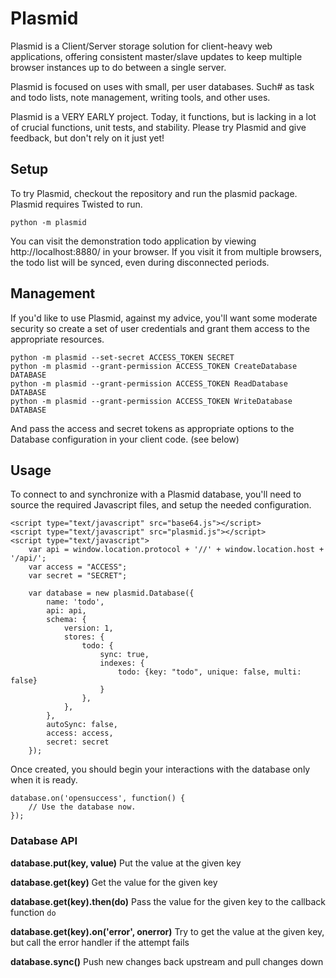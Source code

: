 # Plasmid

Plasmid is a Client/Server storage solution for client-heavy web applications,
offering consistent master/slave updates to keep multiple browser instances
up to do between a single server.

Plasmid is focused on uses with small, per user databases. Such# as task and
todo lists, note management, writing tools, and other uses.

Plasmid is a VERY EARLY project. Today, it functions, but is lacking in a lot
of crucial functions, unit tests, and stability. Please try Plasmid and give
feedback, but don't rely on it just yet!

## Setup

To try Plasmid, checkout the repository and run the plasmid package. Plasmid
requires Twisted to run.

	python -m plasmid

You can visit the demonstration todo application by viewing http://localhost:8880/
in your browser. If you visit it from multiple browsers, the todo list will be synced,
even during disconnected periods.

## Management

If you'd like to use Plasmid, against my advice, you'll want some moderate security
so create a set of user credentials and grant them access to the appropriate resources.

	python -m plasmid --set-secret ACCESS_TOKEN SECRET
	python -m plasmid --grant-permission ACCESS_TOKEN CreateDatabase DATABASE
	python -m plasmid --grant-permission ACCESS_TOKEN ReadDatabase DATABASE
	python -m plasmid --grant-permission ACCESS_TOKEN WriteDatabase DATABASE

And pass the access and secret tokens as appropriate options to the Database configuration
in your client code. (see below)

## Usage

To connect to and synchronize with a Plasmid database, you'll need to source the required
Javascript files, and setup the needed configuration.

	<script type="text/javascript" src="base64.js"></script>
	<script type="text/javascript" src="plasmid.js"></script>
	<script type="text/javascript">
	    var api = window.location.protocol + '//' + window.location.host + '/api/';
	    var access = "ACCESS";
	    var secret = "SECRET";

	    var database = new plasmid.Database({
	        name: 'todo',
	        api: api,
	        schema: {
	            version: 1,
	            stores: {
	                todo: {
	                    sync: true,
	                    indexes: {
	                        todo: {key: "todo", unique: false, multi: false}
	                    }
	                },
	            },
	        },
	        autoSync: false,
	        access: access,
	        secret: secret
	    });

Once created, you should begin your interactions with the database only when
it is ready.

	database.on('opensuccess', function() {
		// Use the database now.
	});

### Database API

**database.put(key, value)** Put the value at the given key

**database.get(key)** Get the value for the given key

**database.get(key).then(do)** Pass the value for the given key to the callback function `do`

**database.get(key).on('error', onerror)** Try to get the value at the given key, but call the error handler if the attempt fails

**database.sync()** Push new changes back upstream and pull changes down
